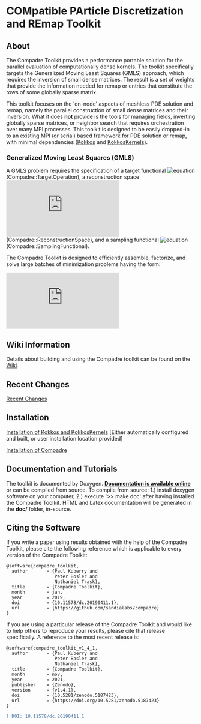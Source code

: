 # COMpatible PArticle Discretization and REmap Toolkit

## About

The Compadre Toolkit provides a performance portable solution for the parallel evaluation of computationally dense kernels. The toolkit specifically targets the Generalized Moving Least Squares (GMLS) approach, which requires the inversion of small dense matrices. The result is a set of weights that provide the information needed for remap or entries that constitute the rows of some globally sparse matrix.

This toolkit focuses on the 'on-node' aspects of meshless PDE solution and remap, namely the parallel construction of small dense matrices and their inversion. What it does **not** provide is the tools for managing fields, inverting globally sparse matrices, or neighbor search that requires orchestration over many MPI processes. This toolkit is designed to be easily dropped-in to an existing MPI (or serial) based framework for PDE solution or remap, with minimal dependencies ([Kokkos](https://github.com/kokkos/kokkos) and [KokkosKernels](https://github.com/kokkos/kokkos-kernels)).

### Generalized Moving Least Squares (GMLS)

A GMLS problem requires the specification of a target functional ![equation](https://latex.codecogs.com/gif.latex?\tau) (Compadre::TargetOperation), a reconstruction space ![equation](https://latex.codecogs.com/gif.latex?V) (Compadre::ReconstructionSpace), and a sampling functional ![equation](https://latex.codecogs.com/gif.latex?\lambda) (Compadre::SamplingFunctional).

The Compadre Toolkit is designed to efficiently assemble, factorize, and solve large batches of minimization problems having the form:

![equation](https://latex.codecogs.com/png.latex?%5Cbg_white%20%5Clarge%20%5C%5C%20%5Cbegin%7Balign*%7D%20p%5E%7B*%7D%26%20%3D%26%20%5Cunderset%7Bp%20%5Cin%20V%7D%7B%5Ctext%7Barg%20min%7D%7D%5C%3B%5Cfrac%7B1%7D%7B2%7D%5Csum_%7Bj%3D1%7D%5EN%20%28%5Clambda_j%28u%29-%5Clambda_j%28p%29%29%5E%7B2%7D%5Comega%28%5Ctau%3B%5Clambda_j%29%5C%5C%5C%5C%20%26%26%5Ctau%28u%29%20%5Capprox%20%5Ctau%28p%5E%7B*%7D%29%20%5Cend%7Balign*%7D)
<!---
https://www.codecogs.com/latex/eqneditor.php
\[\large \begin{align*}
p^{*}& =& \underset{p \in V}{\text{arg min}}\;\frac{1}{2}\sum_{j=1}^N (\lambda_j(u)-\lambda_j(p))^{2}\omega(\tau;\lambda_j)\\\\
&&\tau(u) \approx \tau(p^{*})
\end{align*} \]
--->

## Wiki Information
Details about building and using the Compadre toolkit can be found on the [Wiki](https://github.com/sandialabs/compadre/wiki).

## Recent Changes
[Recent Changes](https://github.com/sandialabs/compadre/wiki/Changelog)

## Installation
[Installation of Kokkos and KokkosKernels](https://github.com/sandialabs/compadre/wiki/Kokkos-and-KokkosKernels) [Either automatically configured and built, or user installation location provided]

[Installation of Compadre](https://github.com/sandialabs/compadre/wiki/Building-Compadre)

## Documentation and Tutorials
The toolkit is documented by Doxygen. <b>[Documentation is available online](https://sandialabs.github.io/compadre/index.html)</b> or can be compiled from source.
To compile from source: 1.) install doxygen software on your computer, 2.) execute '>> make doc' after having installed the Compadre Toolkit. HTML and Latex documentation will be generated in the <b>doc/</b> folder, in-source. 

## Citing the Software

If you write a paper using results obtained with the help of the Compadre Toolkit, please cite the following reference which is applicable to every version of the Compadre Toolkit:

```
@software{compadre_toolkit,
  author       = {Paul Kuberry and
                  Peter Bosler and
                  Nathaniel Trask},
  title        = {Compadre Toolkit},
  month        = jan, 
  year         = 2019,
  doi          = {10.11578/dc.20190411.1},
  url          = {https://github.com/sandialabs/compadre}
}
```

If you are using a particular release of the Compadre Toolkit and would like to help others to reproduce your results, please cite that release specifically. A reference to the most recent release is:
```
@software{compadre_toolkit_v1_4_1,
  author       = {Paul Kuberry and
                  Peter Bosler and
                  Nathaniel Trask},
  title        = {Compadre Toolkit},
  month        = nov,
  year         = 2021,
  publisher    = {Zenodo},
  version      = {v1.4.1},
  doi          = {10.5281/zenodo.5187423},
  url          = {https://doi.org/10.5281/zenodo.5187423}
}
```

```diff
! DOI: 10.11578/dc.20190411.1
```
